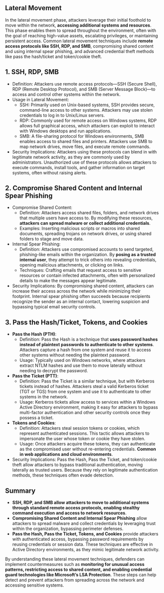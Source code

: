 ## Lateral Movement
In the lateral movement phase, attackers leverage their initial foothold to move within the network, **accessing additional systems and resources**. This phase enables them to spread throughout the environment, often with the goal of reaching high-value assets, escalating privileges, or maintaining persistent access. Common lateral movement techniques include **remote access protocols like SSH, RDP, and SMB**, compromising shared content and using internal spear phishing, and advanced credential theft methods like pass the hash/ticket and token/cookie theft.

## 1. SSH, RDP, SMB
  - Definition: Attackers use remote access protocols—SSH (Secure Shell), RDP (Remote Desktop Protocol), and SMB (Server Message Block)—to access and control other systems within the network.
  - Usage in Lateral Movement:
    - SSH: Primarily used on Unix-based systems, SSH provides secure, command-line access to other systems. Attackers may use stolen credentials to log in to Unix/Linux servers.
    - RDP: Commonly used for remote access on Windows systems, RDP allows full graphical access, which attackers can exploit to interact with Windows desktops and run applications.
    - SMB: A file-sharing protocol for Windows environments, SMB enables access to shared files and printers. Attackers use SMB to map network drives, move files, and execute remote commands.
  - Security Implications: Attackers using these protocols can blend in with legitimate network activity, as they are commonly used by administrators. Unauthorized use of these protocols allows attackers to execute commands, install tools, and gather information on target systems, often without raising alerts.

## 2. Compromise Shared Content and Internal Spear Phishing
  - Compromise Shared Content:
    - Definition: Attackers access shared files, folders, and network drives that multiple users have access to. By modifying these resources, **attackers can spread malware or collect additional credentials**.
    - Examples: Inserting malicious scripts or macros into shared documents, spreading trojans on network drives, or using shared folders to stage and move data.
  - Internal Spear Phishing:
    - Definition: Attackers use compromised accounts to send targeted, phishing-like emails within the organization. By **posing as a trusted internal user**, they attempt to trick others into revealing credentials, opening malicious attachments, or clicking on links.
    - Techniques: Crafting emails that request access to sensitive resources or contain infected attachments, often with personalized details to make the messages appear legitimate.
  - Security Implications: By compromising shared content, attackers can increase their access across the network while minimizing their footprint. Internal spear phishing often succeeds because recipients recognize the sender as an internal contact, lowering suspicion and bypassing typical email security controls.

## 3. Pass the Hash/Ticket, Tokens, and Cookies
  - **Pass the Hash (PTH)**:
    - Definition: Pass the Hash is a technique that **uses password hashes instead of plaintext passwords to authenticate to other systems**. Attackers capture a hash from one system and reuse it to access other systems without needing the plaintext password.
    - Usage: Typically used on Windows networks, where attackers extract NTLM hashes and use them to move laterally without needing to decrypt the password.
  - **Pass the Ticket (PTT)**:
    - Definition: Pass the Ticket is a similar technique, but with Kerberos tickets instead of hashes. Attackers steal a valid Kerberos ticket (TGT or TGS) from one system and use it to authenticate to other systems in the network.
    - Usage: Kerberos tickets allow access to services within a Windows Active Directory environment, making it easy for attackers to bypass multi-factor authentication and other security controls once they possess a ticket.
  - **Tokens and Cookies**:
    - Definition: Attackers steal session tokens or cookies, which represent authenticated sessions. This tactic allows attackers to impersonate the user whose token or cookie they have stolen.
    - Usage: Once attackers acquire these tokens, they can authenticate as the compromised user without re-entering credentials. **Common in web applications and cloud environments**.
  - Security Implications: Pass the Hash, Pass the Ticket, and token/cookie theft allow attackers to bypass traditional authentication, moving laterally as trusted users. Because they rely on legitimate authentication methods, these techniques often evade detection.

## Summary
  - **SSH, RDP, and SMB allow attackers to move to additional systems through standard remote access protocols, enabling stealthy command execution and access to network resources**.
  - **Compromising Shared Content and Internal Spear Phishing** allow attackers to spread malware and collect credentials by leveraging trust within the organization, bypassing perimeter defenses.
  - **Pass the Hash, Pass the Ticket, Tokens, and Cookies** provide attackers with authenticated access, bypassing password requirements by reusing credentials or session data. These techniques are effective in Active Directory environments, as they mimic legitimate network activity.

By understanding these lateral movement techniques, defenders can implement countermeasures such as **monitoring for unusual access patterns, restricting access to shared content, and enabling credential guard technologies like Microsoft’s LSA Protection**. These steps can help detect and prevent attackers from spreading across the network and accessing sensitive systems.